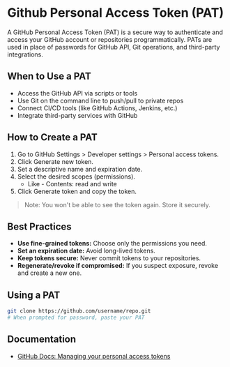 # Github Personal Access Token (PAT)

A GitHub Personal Access Token (PAT) is a secure way to authenticate and access your GitHub account or repositories programmatically. PATs are used in place of passwords for GitHub API, Git operations, and third-party integrations.

## When to Use a PAT
- Access the GitHub API via scripts or tools
- Use Git on the command line to push/pull to private repos
- Connect CI/CD tools (like GitHub Actions, Jenkins, etc.)
- Integrate third-party services with GitHub

## How to Create a PAT
1. Go to GitHub Settings > Developer settings > Personal access tokens.
2. Click Generate new token.
3. Set a descriptive name and expiration date.
4. Select the desired scopes (permissions).
   - Like - Contents: read and write 
6. Click Generate token and copy the token.
> Note: You won't be able to see the token again. Store it securely.

## Best Practices
- **Use fine-grained tokens:** Choose only the permissions you need.
- **Set an expiration date:** Avoid long-lived tokens.
- **Keep tokens secure:** Never commit tokens to your repositories.
- **Regenerate/revoke if compromised:** If you suspect exposure, revoke and create a new one.

## Using a PAT
```bash
git clone https://github.com/username/repo.git
# When prompted for password, paste your PAT
```
## Documentation
- [GitHub Docs: Managing your personal access tokens](https://docs.github.com/en/authentication/keeping-your-account-and-data-secure/managing-your-personal-access-tokens) 
